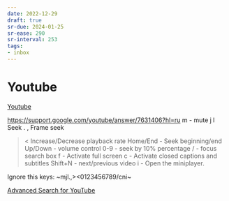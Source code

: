 ```yaml
---
date: 2022-12-29
draft: true
sr-due: 2024-01-25
sr-ease: 290
sr-interval: 253
tags:
- inbox
---
```


# Youtube

[Youtube](https://www.youtube.com/feed/subscriptions)

https://support.google.com/youtube/answer/7631406?hl=ru
m - mute
j l Seek
. , Frame seek
> < Increase/Decrease playback rate
Home/End - Seek beginning/end
Up/Down - volume control
0-9 - seek by 10% percentage
/ - focus search box
f - Activate full screen
c - Activate closed captions and subtitles
Shift+N - next/previous video
i - Open the miniplayer.

Ignore this keys: ~mjl.,><0123456789/cni~

[Advanced Search for YouTube](https://playlists.at/youtube/search/)